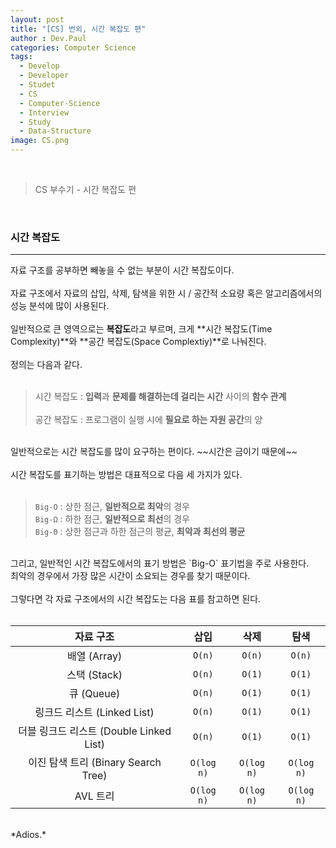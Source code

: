 ```yaml
---
layout: post
title: "[CS] 번외, 시간 복잡도 편"
author : Dev.Paul
categories: Computer Science
tags:
  - Develop
  - Developer
  - Studet
  - CS
  - Computer-Science
  - Interview
  - Study
  - Data-Structure
image: CS.png
---
```


<br>

> CS 부수기 - 시간 복잡도 편

<br>
<h3>시간 복잡도</h3>
<hr>

자료 구조를 공부하면 빼놓을 수 없는 부분이 시간 복잡도이다.
<br><br>
자료 구조에서 자료의 삽입, 삭제, 탐색을 위한 시 / 공간적 소요량 혹은 알고리즘에서의 성능 분석에 많이 사용된다.
<br><br>
일반적으로 큰 영역으로는 **복잡도**라고 부르며, 크게 **시간 복잡도(Time Complexity)**와 **공간 복잡도(Space Complextiy)**로 나눠진다.
<br><br>
정의는 다음과 같다.
<br><br>

> 시간 복잡도 : **입력**과 **문제를 해결하는데 걸리는 시간** 사이의 **함수 관계** <br><br>
> 공간 복잡도 : 프로그램이 실행 시에 **필요로 하는 자원 공간**의 양

<br>
일반적으로는 시간 복잡도를 많이 요구하는 편이다. ~~시간은 금이기 때문에~~
<br><br>
시간 복잡도를 표기하는 방법은 대표적으로 다음 세 가지가 있다.
<br><br>

> `Big-O` : 상한 점근, **일반적으로 최악**의 경우 <br>
> `Big-Ω` : 하한 점근, **일반적으로 최선**의 경우 <br>
> `Big-Θ` : 상한 점근과 하한 점근의 평균, **최악과 최선의 평균**

<br>
그리고, 일반적인 시간 복잡도에서의 표기 방법은 `Big-O` 표기법을 주로 사용한다.
<br>
최악의 경우에서 가장 많은 시간이 소요되는 경우를 찾기 때문이다.
<br><br>
그렇다면 각 자료 구조에서의 시간 복잡도는 다음 표를 참고하면 된다.
<br><br>

| 자료 구조 | 삽입 | 삭제 | 탐색 |
|:---:|:---:|:---:|:---:|
| 배열 (Array) | `O(n)` | `O(n)` | `O(n)` |
| 스택 (Stack) | `O(n)` | `O(1)` | `O(1)` |
| 큐 (Queue) | `O(n)` | `O(1)` | `O(1)` |
| 링크드 리스트 (Linked List) | `O(n)` | `O(1)` | `O(1)` |
| 더블 링크드 리스트 (Double Linked List) | `O(n)` | `O(1)` | `O(1)` |
| 이진 탐색 트리 (Binary Search Tree) | `O(log n)` | `O(log n)` | `O(log n)` |
| AVL 트리 | `O(log n)` | `O(log n)` | `O(log n)` |

<br>
*Adios.*
